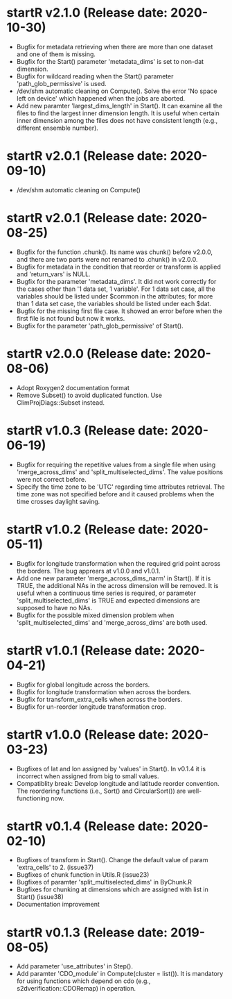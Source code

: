 # startR v2.1.0 (Release date: 2020-10-30)
- Bugfix for metadata retrieving when there are more than one dataset and one of them is missing.
- Bugfix for the Start() parameter 'metadata_dims' is set to non-dat dimension.
- Bugfix for wildcard reading when the Start() parameter 'path_glob_permissive' is used.
- /dev/shm automatic cleaning on Compute(). Solve the error 'No space left on device' which happened when the jobs are aborted.
- Add new paramter 'largest_dims_length' in Start(). It can examine all the files to find the largest inner dimension length. It is useful when certain inner dimension among the files does not have consistent length (e.g., different ensemble number).

# startR v2.0.1 (Release date: 2020-09-10)
- /dev/shm automatic cleaning on Compute()

# startR v2.0.1 (Release date: 2020-08-25)
- Bugfix for the function .chunk(). Its name was chunk() before v2.0.0, and there are two parts 
were not renamed to .chunk() in v2.0.0.
- Bugfix for metadata in the condition that reorder or transform is applied and 'return_vars' is NULL.
- Bugfix for the parameter 'metadata_dims'. It did not work correctly for the cases other than 
'1 data set, 1 variable'. For 1 data set case, all the variables should be listed under $common in
the attributes; for more than 1 data set case, the variables should be listed under each $dat.
- Bugfix for the missing first file case. It showed an error before when the first file is not found but now it works.
- Bugfix for the parameter 'path_glob_permissive' of Start().

# startR v2.0.0 (Release date: 2020-08-06)
- Adopt Roxygen2 documentation format  
- Remove Subset() to avoid duplicated function. Use ClimProjDiags::Subset instead.

# startR v1.0.3 (Release date: 2020-06-19)
- Bugfix for requiring the repetitive values from a single file when using 
'merge_across_dims' and 'split_multiselected_dims'. The value positions were not 
correct before.
- Specify the time zone to be 'UTC' regarding time attributes retrieval. The time zone 
was not specified before and it caused problems when the time crosses daylight saving.
  
# startR v1.0.2 (Release date: 2020-05-11)
- Bugfix for longitude transformation when the required grid point across the borders. The bug apprears at v1.0.0 and v1.0.1.  
- Add one new parameter 'merge_across_dims_narm' in Start(). If it is TRUE,
the additional NAs in the across dimension will be removed. It is useful when 
a continuous time series is required, or parameter 'split_multiselected_dims' is
TRUE and expected dimensions are supposed to have no NAs. 
- Bugfix for the possible mixed dimension problem when 'split_multiselected_dims' and 
'merge_across_dims' are both used. 

# startR v1.0.1 (Release date: 2020-04-21)
- Bugfix for global longitude across the borders.  
- Bugfix for longitude transformation when across the borders.
- Bugfix for transform_extra_cells when across the borders.
- Bugfix for un-reorder longitude transformation crop.
  
# startR v1.0.0 (Release date: 2020-03-23)
- Bugfixes of lat and lon assigned by 'values' in Start(). In v0.1.4 it is incorrect when assigned from big to small values.
- Compatiblity break: Develop longitude and latitude reorder convention. 
The reordering functions (i.e., Sort() and CircularSort()) are well-functioning now.

# startR v0.1.4 (Release date: 2020-02-10)
- Bugfixes of transform in Start(). Change the default value of param 'extra_cells' to 2. (issue37)
- Bugfixes of chunk function in Utils.R (issue23)
- Bugfixes of paramter 'split_multiselected_dims' in ByChunk.R
- Bugfixes for chunking at dimensions which are assigned with list in Start() (issue38)
- Documentation improvement

# startR v0.1.3 (Release date: 2019-08-05)
- Add parameter 'use_attributes' in Step().
- Add paramter 'CDO_module' in Compute(cluster = list()). It is mandatory for using functions which depend on cdo (e.g., s2dverification::CDORemap) in operation.

